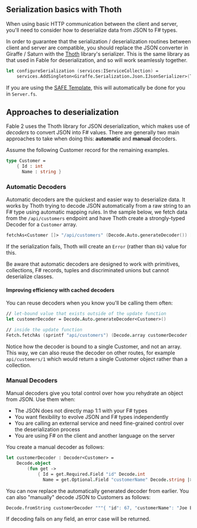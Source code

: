 ## Serialization basics with Thoth
When using basic HTTP communication between the client and server, you'll need to consider how to deserialize data from JSON to F# types.

In order to guarantee that the serialization / deserialization routines between client and server are compatible, you should replace the JSON converter in Giraffe / Saturn with the [Thoth](https://mangelmaxime.github.io/Thoth/index.html) library's serializer. This is the same library as that used in Fable for deserialization, and so will work seamlessly together.

```fsharp
let configureSerialization (services:IServiceCollection) =
    services.AddSingleton<Giraffe.Serialization.Json.IJsonSerializer>(Thoth.Json.Giraffe.ThothSerializer())
```

If you are using the [SAFE Template](safe-template), this will automatically be done for you in `Server.fs`.

## Approaches to deserialization
Fable 2 uses the Thoth library for JSON deserialization, which makes use of *decoders* to convert JSON into F# values. There are generally two main approaches to take when doing this: **automatic** and **manual** decoders.

Assume the following Customer record for the remaining examples.

```fsharp
type Customer =
    { Id : int
      Name : string }
```

### Automatic Decoders
Automatic decoders are the quickest and easier way to deserialize data. It works by Thoth trying to decode JSON automatically from a raw string to an F# type using automatic mapping rules. In the sample below, we fetch data from the `/api/customers` endpoint and have Thoth create a strongly-typed Decoder for a `Customer` array.

```fsharp
fetchAs<Customer []> "/api/customers" (Decode.Auto.generateDecoder()) []
```

If the serialization fails, Thoth will create an `Error` (rather than `Ok`) value for this.

Be aware that automatic decoders are designed to work with primitives, collections, F# records, tuples and discriminated unions but cannot deserialize classes.

#### Improving efficiency with cached decoders
You can reuse decoders when you know you'll be calling them often:

```fsharp
// let-bound value that exists outside of the update function
let customerDecoder = Decode.Auto.generateDecoder<Customer>()

// inside the update function
Fetch.fetchAs (sprintf "api/customers") (Decode.array customerDecoder [])
```

Notice how the decoder is bound to a single Customer, and not an array. This way, we can also reuse the decoder on other routes, for example `api/customers/1` which would return a single Customer object rather than a collection.

### Manual Decoders
Manual decoders give you total control over how you rehydrate an object from JSON. Use them when:

* The JSON does not directly map 1:1 with your F# types
* You want flexibility to evolve JSON and F# types independently
* You are calling an external service and need fine-grained control over the deserialization process
* You are using F# on the client and another language on the server

You create a manual decoder as follows:

```fsharp
let customerDecoder : Decoder<Customer> =
    Decode.object
        (fun get ->
            { Id = get.Required.Field "id" Decode.int
              Name = get.Optional.Field "customerName" Decode.string |> Option.defaultValue "" })
```

You can now replace the automatically generated decoder from earlier. You can also "manually" decode JSON to Customers as follows:

```fsharp
Decode.fromString customerDecoder """{ "id": 67, "customerName": "Joe Bloggs" }"""
```

If decoding fails on any field, an error case will be returned.